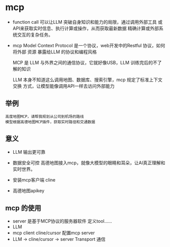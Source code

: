 # mcp 

- function call
    可以让LLM 突破自身知识和能力的局限，通过调用外部工具
    或API来获取实时信息、执行计算或操作，从而获取最新数据
    精确计算或外部系统交互的复杂任务。
- mcp Model Context Protocol
    是一个协议，web开发中的Restful 协议，如何将外部 资源
    暴露给LLM 的协议和编程风格

    MCP 是 LLM 与外界之间的通信协议，它就好像USB，LLM 训练完后的不了解的知识

    LLM 本身不知道这么调用地图、数据库、搜索引擎，mcp 规定了标准上下文交换
    方式，让模型能像调用API一样去访问外部能力

## 举例
    高度地图MCP，请帮我规划从公司到机场的路线 
    模型根据高德地图MCP插件，获取实时路径和交通数据

## 意义
- LLM 输出更可靠
- 数据安全可控
高德地图接入mcp，就像大模型的眼睛和耳朵，让AI真正理解和实时世界。


- 安装mcp客户端 cline
- 高德地图apikey

## mcp 的使用
- server 是基于MCP协议的服务器软件
    定义tool......
- LLM
- mcp client cline/cursor
    配置mcp server
- LLM -> cline/cursor -> server Transport 通信
